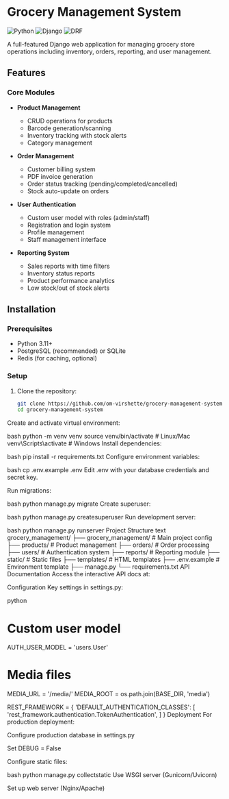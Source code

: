 # Grocery Management System

![Python](https://img.shields.io/badge/python-3.11%2B-blue)
![Django](https://img.shields.io/badge/django-4.2-brightgreen)
![DRF](https://img.shields.io/badge/drf-3.14-blueviolet)

A full-featured Django web application for managing grocery store operations including inventory, orders, reporting, and user management.

## Features

### Core Modules
- **Product Management**
  - CRUD operations for products
  - Barcode generation/scanning
  - Inventory tracking with stock alerts
  - Category management

- **Order Management**
  - Customer billing system
  - PDF invoice generation
  - Order status tracking (pending/completed/cancelled)
  - Stock auto-update on orders

- **User Authentication**
  - Custom user model with roles (admin/staff)
  - Registration and login system
  - Profile management
  - Staff management interface

- **Reporting System**
  - Sales reports with time filters
  - Inventory status reports
  - Product performance analytics
  - Low stock/out of stock alerts

## Installation

### Prerequisites
- Python 3.11+
- PostgreSQL (recommended) or SQLite
- Redis (for caching, optional)

### Setup
1. Clone the repository:
   ```bash
   git clone https://github.com/om-virshette/grocery-management-system.git
   cd grocery-management-system
Create and activate virtual environment:

bash
python -m venv venv
source venv/bin/activate  # Linux/Mac
venv\Scripts\activate     # Windows
Install dependencies:

bash
pip install -r requirements.txt
Configure environment variables:

bash
cp .env.example .env
Edit .env with your database credentials and secret key.

Run migrations:

bash
python manage.py migrate
Create superuser:

bash
python manage.py createsuperuser
Run development server:

bash
python manage.py runserver
Project Structure
text
grocery_management/
├── grocery_management/          # Main project config
├── products/                    # Product management
├── orders/                      # Order processing
├── users/                       # Authentication system
├── reports/                     # Reporting module
├── static/                      # Static files
├── templates/                   # HTML templates
├── .env.example                 # Environment template
├── manage.py
└── requirements.txt
API Documentation
Access the interactive API docs at:

Configuration
Key settings in settings.py:

python
# Custom user model
AUTH_USER_MODEL = 'users.User'

# Media files
MEDIA_URL = '/media/'
MEDIA_ROOT = os.path.join(BASE_DIR, 'media')


REST_FRAMEWORK = {
    'DEFAULT_AUTHENTICATION_CLASSES': [
        'rest_framework.authentication.TokenAuthentication',
    ]
}
Deployment
For production deployment:

Configure production database in settings.py

Set DEBUG = False

Configure static files:

bash
python manage.py collectstatic
Use WSGI server (Gunicorn/Uvicorn)

Set up web server (Nginx/Apache)
